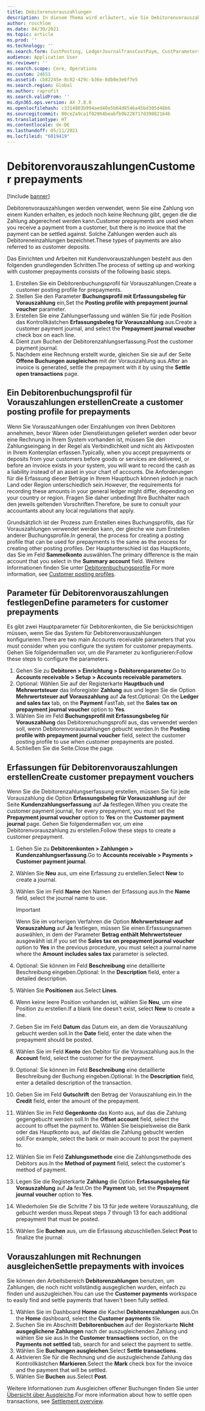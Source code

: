 ```yaml
---
title: Debitorenvorauszahlungen
description: In diesem Thema wird erläutert, wie Sie Debitorenvorauszahlungen (auch Debitoreneinzahlungen genannt) einrichten und verarbeiten.
author: roschlom
ms.date: 04/30/2021
ms.topic: article
ms.prod: ''
ms.technology: ''
ms.search.form: CustPosting, LedgerJournalTransCustPaym, CustParameters
audience: Application User
ms.reviewer: ''
ms.search.scope: Core, Operations
ms.custom: 24651
ms.assetid: cb82245e-8c02-429c-b36e-8db0e3e6f7e5
ms.search.region: Global
ms.author: raprofit
ms.search.validFrom: ''
ms.dyn365.ops.version: AX 7.0.0
ms.openlocfilehash: c3314803b994aed40e5b04d8546a45bd305d48b6
ms.sourcegitcommit: 08ce2a9ca1f02064beabfb9b228717d39882164b
ms.translationtype: HT
ms.contentlocale: de-DE
ms.lasthandoff: 05/11/2021
ms.locfileid: "6019419"
---
```

# <a name="customer-prepayments"></a><span data-ttu-id="4ffdb-103">Debitorenvorauszahlungen</span><span class="sxs-lookup"><span data-stu-id="4ffdb-103">Customer prepayments</span></span>

[!include [banner](../includes/banner.md)]

<span data-ttu-id="4ffdb-104">Debitorenvorauszahlungen werden verwendet, wenn Sie eine Zahlung von einem Kunden erhalten, es jedoch noch keine Rechnung gibt, gegen die die Zahlung abgerechnet werden kann.</span><span class="sxs-lookup"><span data-stu-id="4ffdb-104">Customer prepayments are used when you receive a payment from a customer, but there is no invoice that the payment can be settled against.</span></span> <span data-ttu-id="4ffdb-105">Solche Zahlungen werden auch als Debitoreneinzahlungen bezeichnet.</span><span class="sxs-lookup"><span data-stu-id="4ffdb-105">These types of payments are also referred to as customer deposits.</span></span>

<span data-ttu-id="4ffdb-106">Das Einrichten und Arbeiten mit Kundenvorauszahlungen besteht aus den folgenden grundlegenden Schritten.</span><span class="sxs-lookup"><span data-stu-id="4ffdb-106">The process of setting up and working with customer prepayments consists of the following basic steps.</span></span>

1. <span data-ttu-id="4ffdb-107">Erstellen Sie ein Debitorenbuchungsprofil für Vorauszahlungen.</span><span class="sxs-lookup"><span data-stu-id="4ffdb-107">Create a customer posting profile for prepayments.</span></span>
2. <span data-ttu-id="4ffdb-108">Stellen Sie den Parameter **Buchungsprofil mit Erfassungsbeleg für Vorauszahlung** ein,</span><span class="sxs-lookup"><span data-stu-id="4ffdb-108">Set the **Posting profile with prepayment journal voucher** parameter.</span></span>
3. <span data-ttu-id="4ffdb-109">Erstellen Sie eine Zahlungserfassung und wählen Sie für jede Position das Kontrollkästchen **Erfassungsbeleg für Vorauszahlung** aus.</span><span class="sxs-lookup"><span data-stu-id="4ffdb-109">Create a customer payment journal, and select the **Prepayment journal voucher** check box on each line.</span></span>
4. <span data-ttu-id="4ffdb-110">Dient zum Buchen der Debitorenzahlungserfassung.</span><span class="sxs-lookup"><span data-stu-id="4ffdb-110">Post the customer payment journal.</span></span>
5. <span data-ttu-id="4ffdb-111">Nachdem eine Rechnung erstellt wurde, gleichen Sie sie auf der Seite **Offene Buchungen ausgleichen** mit der Vorauszahlung aus.</span><span class="sxs-lookup"><span data-stu-id="4ffdb-111">After an invoice is generated, settle the prepayment with it by using the **Settle open transactions** page.</span></span>

## <a name="create-a-customer-posting-profile-for-prepayments"></a><span data-ttu-id="4ffdb-112">Ein Debitorenbuchungsprofil für Vorauszahlungen erstellen</span><span class="sxs-lookup"><span data-stu-id="4ffdb-112">Create a customer posting profile for prepayments</span></span>

<span data-ttu-id="4ffdb-113">Wenn Sie Vorauszahlungen oder Einzahlungen von Ihren Debitoren annehmen, bevor Waren oder Dienstleistungen geliefert werden oder bevor eine Rechnung in Ihrem System vorhanden ist, müssen Sie den Zahlungseingang in der Regel als Verbindlichkeit und nicht als Aktivposten in Ihrem Kontenplan erfassen.</span><span class="sxs-lookup"><span data-stu-id="4ffdb-113">Typically, when you accept prepayments or deposits from your customers before goods or services are delivered, or before an invoice exists in your system, you will want to record the cash as a liability instead of an asset in your chart of accounts.</span></span> <span data-ttu-id="4ffdb-114">Die Anforderungen für die Erfassung dieser Beträge in Ihrem Hauptbuch können jedoch je nach Land oder Region unterschiedlich sein.</span><span class="sxs-lookup"><span data-stu-id="4ffdb-114">However, the requirements for recording these amounts in your general ledger might differ, depending on your country or region.</span></span> <span data-ttu-id="4ffdb-115">Fragen Sie daher unbedingt Ihre Buchhalter nach den jeweils geltenden Vorschriften.</span><span class="sxs-lookup"><span data-stu-id="4ffdb-115">Therefore, be sure to consult your accountants about any local regulations that apply.</span></span>

<span data-ttu-id="4ffdb-116">Grundsätzlich ist der Prozess zum Erstellen eines Buchungsprofils, das für Vorauszahlungen verwendet werden kann, der gleiche wie zum Erstellen anderer Buchungsprofile.</span><span class="sxs-lookup"><span data-stu-id="4ffdb-116">In general, the process for creating a posting profile that can be used for prepayments is the same as the process for creating other posting profiles.</span></span> <span data-ttu-id="4ffdb-117">Der Hauptunterschied ist das Hauptkonto, das Sie im Feld **Sammelkonto** auswählen.</span><span class="sxs-lookup"><span data-stu-id="4ffdb-117">The primary difference is the main account that you select in the **Summary account** field.</span></span> <span data-ttu-id="4ffdb-118">Weitere Informationen finden Sie unter [Debitorenbuchungsprofile](customer-posting-profiles.md).</span><span class="sxs-lookup"><span data-stu-id="4ffdb-118">For more information, see [Customer posting profiles](customer-posting-profiles.md).</span></span>

## <a name="define-parameters-for-customer-prepayments"></a><span data-ttu-id="4ffdb-119">Parameter für Debitorenvorauszahlungen festlegen</span><span class="sxs-lookup"><span data-stu-id="4ffdb-119">Define parameters for customer prepayments</span></span>

<span data-ttu-id="4ffdb-120">Es gibt zwei Hauptparameter für Debitorenkonten, die Sie berücksichtigen müssen, wenn Sie das System für Debitorenvorauszahlungen konfigurieren.</span><span class="sxs-lookup"><span data-stu-id="4ffdb-120">There are two main Accounts receivable parameters that you must consider when you configure the system for customer prepayments.</span></span> <span data-ttu-id="4ffdb-121">Gehen Sie folgendermaßen vor, um die Parameter zu konfigurieren:</span><span class="sxs-lookup"><span data-stu-id="4ffdb-121">Follow these steps to configure the parameters.</span></span>

1. <span data-ttu-id="4ffdb-122">Gehen Sie zu **Debitoren \> Einrichtung \> Debitorenparameter**.</span><span class="sxs-lookup"><span data-stu-id="4ffdb-122">Go to **Accounts receivable \> Setup \> Accounts receivable parameters**.</span></span>
2. <span data-ttu-id="4ffdb-123">Optional: Wählen Sie auf der Registerkarte **Hauptbuch und Mehrwertsteuer** das Inforegister **Zahlung** aus und legen Sie die Option **Mehrwertsteuer auf Vorauszahlung** auf **Ja** fest.</span><span class="sxs-lookup"><span data-stu-id="4ffdb-123">Optional: On the **Ledger and sales tax** tab, on the **Payment** FastTab, set the **Sales tax on prepayment journal voucher** option to **Yes**.</span></span>
3. <span data-ttu-id="4ffdb-124">Wählen Sie im Feld **Buchungsprofil mit Erfassungsbeleg für Vorauszahlung** das Debitorenuchungsprofil aus, das verwendet werden soll, wenn Debitorenvorauszahlungen gebucht werden.</span><span class="sxs-lookup"><span data-stu-id="4ffdb-124">In the **Posting profile with prepayment journal voucher** field, select the customer posting profile to use when customer prepayments are posted.</span></span>
4. <span data-ttu-id="4ffdb-125">Schließen Sie die Seite.</span><span class="sxs-lookup"><span data-stu-id="4ffdb-125">Close the page.</span></span>

## <a name="create-customer-prepayment-vouchers"></a><span data-ttu-id="4ffdb-126">Erfassungen für Debitorenvorauszahlungen erstellen</span><span class="sxs-lookup"><span data-stu-id="4ffdb-126">Create customer prepayment vouchers</span></span>

<span data-ttu-id="4ffdb-127">Wenn Sie die Debitorenzahlungserfassung erstellen, müssen Sie für jede Vorauszahlung die Option **Erfassungsbeleg für Vorauszahlung** auf der Seite **Kundenzahlungserfassung** auf **Ja** festlegen.</span><span class="sxs-lookup"><span data-stu-id="4ffdb-127">When you create the customer payment journal, for every prepayment, you must set the **Prepayment journal voucher** option to **Yes** on the **Customer payment journal** page.</span></span> <span data-ttu-id="4ffdb-128">Gehen Sie folgendermaßen vor, um eine Debitorenvorauszahlung zu erstellen.</span><span class="sxs-lookup"><span data-stu-id="4ffdb-128">Follow these steps to create a customer prepayment.</span></span>

1. <span data-ttu-id="4ffdb-129">Gehen Sie zu **Debitorenkonten \> Zahlungen \> Kundenzahlungserfassung**.</span><span class="sxs-lookup"><span data-stu-id="4ffdb-129">Go to **Accounts receivable \> Payments \> Customer payment journal**.</span></span>
2. <span data-ttu-id="4ffdb-130">Wählen Sie **Neu** aus, um eine Erfassung zu erstellen.</span><span class="sxs-lookup"><span data-stu-id="4ffdb-130">Select **New** to create a journal.</span></span>
3. <span data-ttu-id="4ffdb-131">Wählen Sie im Feld **Name** den Namen der Erfassung aus.</span><span class="sxs-lookup"><span data-stu-id="4ffdb-131">In the **Name** field, select the journal name to use.</span></span>

    > [!IMPORTANT]
    > <span data-ttu-id="4ffdb-132">Wenn Sie im vorherigen Verfahren die Option **Mehrwertsteuer auf Vorauszahlung** auf **Ja** festlegen, müssen Sie einen Erfassungsnamen auswählen, in dem der Parameter **Betrag enthält Mehrwertsteuer** ausgewählt ist.</span><span class="sxs-lookup"><span data-stu-id="4ffdb-132">If you set the **Sales tax on prepayment journal voucher** option to **Yes** in the previous procedure, you must select a journal name where the **Amount includes sales tax** parameter is selected.</span></span> 

4. <span data-ttu-id="4ffdb-133">Optional: Sie können im Feld **Beschreibung** eine detaillierte Beschreibung eingeben.</span><span class="sxs-lookup"><span data-stu-id="4ffdb-133">Optional: In the **Description** field, enter a detailed description.</span></span>
5. <span data-ttu-id="4ffdb-134">Wählen Sie **Positionen** aus.</span><span class="sxs-lookup"><span data-stu-id="4ffdb-134">Select **Lines**.</span></span>
6. <span data-ttu-id="4ffdb-135">Wenn keine leere Position vorhanden ist, wählen Sie **Neu**, um eine Position zu erstellen.</span><span class="sxs-lookup"><span data-stu-id="4ffdb-135">If a blank line doesn't exist, select **New** to create a line.</span></span>
7. <span data-ttu-id="4ffdb-136">Geben Sie im Feld **Datum** das Datum ein, an dem die Vorauszahlung gebucht werden soll.</span><span class="sxs-lookup"><span data-stu-id="4ffdb-136">In the **Date** field, enter the date when the prepayment should be posted.</span></span>
8. <span data-ttu-id="4ffdb-137">Wählen Sie im Feld **Konto** den Debitor für die Vorauszahlung aus.</span><span class="sxs-lookup"><span data-stu-id="4ffdb-137">In the **Account** field, select the customer for the prepayment.</span></span>
9. <span data-ttu-id="4ffdb-138">Optional: Sie können im Feld **Beschreibung** eine detaillierte Beschreibung der Buchung eingeben.</span><span class="sxs-lookup"><span data-stu-id="4ffdb-138">Optional: In the **Description** field, enter a detailed description of the transaction.</span></span>
10. <span data-ttu-id="4ffdb-139">Geben Sie im Feld **Gutschrift** den Betrag der Vorauszahlung ein.</span><span class="sxs-lookup"><span data-stu-id="4ffdb-139">In the **Credit** field, enter the amount of the prepayment.</span></span>
11. <span data-ttu-id="4ffdb-140">Wählen Sie im Feld **Gegenkonto** das Konto aus, auf das die Zahlung gegengebucht werden soll.</span><span class="sxs-lookup"><span data-stu-id="4ffdb-140">In the **Offset account** field, select the account to offset the payment to.</span></span> <span data-ttu-id="4ffdb-141">Wählen Sie beispielsweise die Bank oder das Hauptkonto aus, auf die/das die Zahlung gebucht werden soll.</span><span class="sxs-lookup"><span data-stu-id="4ffdb-141">For example, select the bank or main account to post the payment to.</span></span>
12. <span data-ttu-id="4ffdb-142">Wählen Sie im Feld **Zahlungsmethode** eine die Zahlungsmethode des Debitors aus.</span><span class="sxs-lookup"><span data-stu-id="4ffdb-142">In the **Method of payment** field, select the customer's method of payment.</span></span>
13. <span data-ttu-id="4ffdb-143">Legen Sie die Registerkarte **Zahlung** die Option **Erfassungsbeleg für Vorauszahlung** auf **Ja** fest.</span><span class="sxs-lookup"><span data-stu-id="4ffdb-143">On the **Payment** tab, set the **Prepayment journal voucher** option to **Yes**.</span></span>
14. <span data-ttu-id="4ffdb-144">Wiederholen Sie die Schritte 7 bis 13 für jede weitere Vorauszahlung, die gebucht werden muss.</span><span class="sxs-lookup"><span data-stu-id="4ffdb-144">Repeat steps 7 through 13 for each additional prepayment that must be posted.</span></span>
15. <span data-ttu-id="4ffdb-145">Wählen Sie **Buchen** aus, um die Erfassung abzuschließen.</span><span class="sxs-lookup"><span data-stu-id="4ffdb-145">Select **Post** to finalize the journal.</span></span>

## <a name="settle-prepayments-with-invoices"></a><span data-ttu-id="4ffdb-146">Vorauszahlungen mit Rechnungen ausgleichen</span><span class="sxs-lookup"><span data-stu-id="4ffdb-146">Settle prepayments with invoices</span></span>

<span data-ttu-id="4ffdb-147">Sie können den Arbeitsbereich **Debitorenzahlungen** benutzen, um Zahlungen, die noch nicht vollständig ausgeglichen wurden, einfach zu finden und auszugleichen.</span><span class="sxs-lookup"><span data-stu-id="4ffdb-147">You can use the **Customer payments** workspace to easily find and settle payments that haven't been fully settled.</span></span>

1. <span data-ttu-id="4ffdb-148">Wählen Sie im Dashboard **Home** die Kachel **Debitorenzahlungen** aus.</span><span class="sxs-lookup"><span data-stu-id="4ffdb-148">On the **Home** dashboard, select the **Customer payments** tile.</span></span>
2. <span data-ttu-id="4ffdb-149">Suchen Sie im Abschnitt **Debitorenbuchen** auf der Registerkarte **Nicht ausgeglichene Zahlungen** nach der auszugleichenden Zahlung und wählen Sie sie aus.</span><span class="sxs-lookup"><span data-stu-id="4ffdb-149">In the **Customer transactions** section, on the **Payments not settled** tab, search for and select the payment to settle.</span></span>
3. <span data-ttu-id="4ffdb-150">Wählen Sie **Buchungen ausgleichen**.</span><span class="sxs-lookup"><span data-stu-id="4ffdb-150">Select **Settle transactions**.</span></span>
4. <span data-ttu-id="4ffdb-151">Aktivieren Sie für die Rechnung und die auszugleichende Zahlung das Kontrollkästchen **Markieren**.</span><span class="sxs-lookup"><span data-stu-id="4ffdb-151">Select the **Mark** check box for the invoice and the payment that will be settled.</span></span>
5. <span data-ttu-id="4ffdb-152">Wählen Sie **Buchen** aus.</span><span class="sxs-lookup"><span data-stu-id="4ffdb-152">Select **Post**.</span></span>

<span data-ttu-id="4ffdb-153">Weitere Informationen zum Ausgleichen offener Buchungen finden Sie unter [Übersicht über Ausgleiche](/cash-bank-management/settlement-overview.md).</span><span class="sxs-lookup"><span data-stu-id="4ffdb-153">For more information about how to settle open transactions, see [Settlement overview](/cash-bank-management/settlement-overview.md).</span></span>
